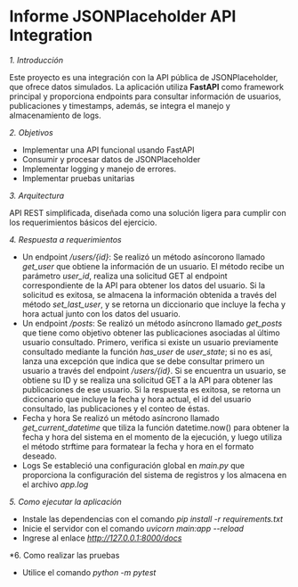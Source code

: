 # Informe JSONPlaceholder API Integration

*1. Introducción*

Este proyecto es una integración con la API pública de JSONPlaceholder, que ofrece datos simulados. La aplicación utiliza **FastAPI** como framework principal y proporciona endpoints para consultar información de usuarios, publicaciones y timestamps, además, se integra el manejo y almacenamiento de logs.

*2. Objetivos*

* Implementar una API funcional usando FastAPI
* Consumir y procesar datos de JSONPlaceholder
* Implementar logging y manejo de errores.
* Implementar pruebas unitarias 


*3. Arquitectura*

API REST simplificada, diseñada como una solución ligera para cumplir con los requerimientos básicos del ejercicio. 

*4. Respuesta a requerimientos*
* Un endpoint */users/{id}*:
Se realizó un método asíncorono llamado *get_user* que obtiene la información de un usuario. El método recibe un parámetro *user_id*, realiza una solicitud GET al endpoint correspondiente de la API para obtener los datos del usuario. Si la solicitud es exitosa, se almacena la información obtenida a través del método *set_last_user*, y se retorna un diccionario que incluye la fecha y hora actual junto con los datos del usuario.
* Un endpoint */posts*:
Se realizó un método asíncrono llamado *get_posts* que tiene como objetivo obtener las publicaciones asociadas al último usuario consultado. Primero, verifica si existe un usuario previamente consultado mediante la función *has_user* de *user_state*; si no es así, lanza una excepción que indica que se debe consultar primero un usuario a través del endpoint */users/{id}*. Si se encuentra un usuario, se obtiene su ID y se realiza una solicitud GET a la API para obtener las publicaciones de ese usuario. Si la respuesta es exitosa, se retorna un diccionario que incluye la fecha y hora actual, el id del usuario consultado, las publicaciones y el conteo de éstas.
* Fecha y hora
Se realizó un método asíncrono llamado *get_current_datetime* que tiliza la función datetime.now() para obtener la fecha y hora del sistema en el momento de la ejecución, y luego utiliza el método strftime para formatear la fecha y hora en el formato deseado.
* Logs
Se estableció una configuración global en *main.py* que proporciona la configuración del sistema de registros y los almacena en el archivo *app.log*

*5. Como ejecutar la aplicación*
* Instale las dependencias con el comando *pip install -r requirements.txt*
* Inicie el servidor con el comando *uvicorn main:app --reload*
* Ingrese al enlace *http://127.0.0.1:8000/docs*

*6. Como realizar las pruebas
* Utilice el comando *python -m pytest*